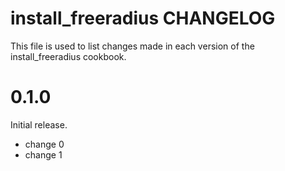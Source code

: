# install_freeradius CHANGELOG

This file is used to list changes made in each version of the install_freeradius cookbook.

# 0.1.0

Initial release.

- change 0
- change 1

